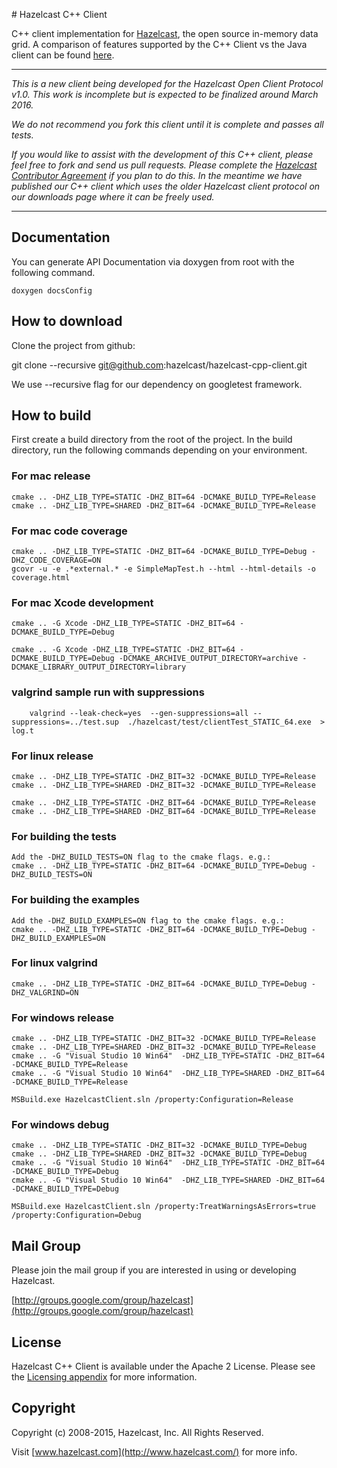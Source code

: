 # Hazelcast C++ Client


C++ client implementation for [Hazelcast](https://github.com/hazelcast/hazelcast), the open source in-memory data grid. A comparison of features supported by the C++ Client vs the Java client can be found [here](http://docs.hazelcast.org/docs/3.5/manual/html/javaclient.html).


---
*This is a new client being developed for the Hazelcast Open Client Protocol v1.0. This work is incomplete but is expected to be finalized around March 2016.*  

*We do not recommend you fork this client until it is complete and passes all tests.* 

*If you would like to assist with the development of this C++ client, please feel free to fork and send us pull requests. Please complete the [Hazelcast Contributor Agreement](https://hazelcast.atlassian.net/wiki/display/COM/Hazelcast+Contributor+Agreement) if you plan to do this. In the meantime we have published our C++ client which uses the older Hazelcast client protocol on our downloads page where it can be freely used.* 

---

## Documentation

You can generate API Documentation via doxygen from root with the following command.

```
doxygen docsConfig
```

## How to download

Clone the project from github:

git clone --recursive git@github.com:hazelcast/hazelcast-cpp-client.git

We use --recursive flag for our dependency on googletest framework.

## How to build

First create a build directory from the root of the project. In the build directory, run the following commands depending on your environment.

### For mac release

	cmake .. -DHZ_LIB_TYPE=STATIC -DHZ_BIT=64 -DCMAKE_BUILD_TYPE=Release
	cmake .. -DHZ_LIB_TYPE=SHARED -DHZ_BIT=64 -DCMAKE_BUILD_TYPE=Release

### For mac code coverage

	cmake .. -DHZ_LIB_TYPE=STATIC -DHZ_BIT=64 -DCMAKE_BUILD_TYPE=Debug -DHZ_CODE_COVERAGE=ON
	gcovr -u -e .*external.* -e SimpleMapTest.h --html --html-details -o coverage.html 

### For mac Xcode development

  	cmake .. -G Xcode -DHZ_LIB_TYPE=STATIC -DHZ_BIT=64 -DCMAKE_BUILD_TYPE=Debug

	cmake .. -G Xcode -DHZ_LIB_TYPE=STATIC -DHZ_BIT=64 -DCMAKE_BUILD_TYPE=Debug -DCMAKE_ARCHIVE_OUTPUT_DIRECTORY=archive -DCMAKE_LIBRARY_OUTPUT_DIRECTORY=library

### valgrind sample run with suppressions

        valgrind --leak-check=yes  --gen-suppressions=all --suppressions=../test.sup  ./hazelcast/test/clientTest_STATIC_64.exe  > log.t

### For linux release

	cmake .. -DHZ_LIB_TYPE=STATIC -DHZ_BIT=32 -DCMAKE_BUILD_TYPE=Release
	cmake .. -DHZ_LIB_TYPE=SHARED -DHZ_BIT=32 -DCMAKE_BUILD_TYPE=Release

	cmake .. -DHZ_LIB_TYPE=STATIC -DHZ_BIT=64 -DCMAKE_BUILD_TYPE=Release
	cmake .. -DHZ_LIB_TYPE=SHARED -DHZ_BIT=64 -DCMAKE_BUILD_TYPE=Release

### For building the tests

    Add the -DHZ_BUILD_TESTS=ON flag to the cmake flags. e.g.:
    cmake .. -DHZ_LIB_TYPE=STATIC -DHZ_BIT=64 -DCMAKE_BUILD_TYPE=Debug -DHZ_BUILD_TESTS=ON

### For building the examples

    Add the -DHZ_BUILD_EXAMPLES=ON flag to the cmake flags. e.g.:
    cmake .. -DHZ_LIB_TYPE=STATIC -DHZ_BIT=64 -DCMAKE_BUILD_TYPE=Debug -DHZ_BUILD_EXAMPLES=ON

### For linux valgrind

	cmake .. -DHZ_LIB_TYPE=STATIC -DHZ_BIT=64 -DCMAKE_BUILD_TYPE=Debug -DHZ_VALGRIND=ON

### For windows release

	cmake .. -DHZ_LIB_TYPE=STATIC -DHZ_BIT=32 -DCMAKE_BUILD_TYPE=Release
	cmake .. -DHZ_LIB_TYPE=SHARED -DHZ_BIT=32 -DCMAKE_BUILD_TYPE=Release
	cmake .. -G "Visual Studio 10 Win64"  -DHZ_LIB_TYPE=STATIC -DHZ_BIT=64 -DCMAKE_BUILD_TYPE=Release
	cmake .. -G "Visual Studio 10 Win64"  -DHZ_LIB_TYPE=SHARED -DHZ_BIT=64 -DCMAKE_BUILD_TYPE=Release

	MSBuild.exe HazelcastClient.sln /property:Configuration=Release

### For windows debug

	cmake .. -DHZ_LIB_TYPE=STATIC -DHZ_BIT=32 -DCMAKE_BUILD_TYPE=Debug
	cmake .. -DHZ_LIB_TYPE=SHARED -DHZ_BIT=32 -DCMAKE_BUILD_TYPE=Debug
	cmake .. -G "Visual Studio 10 Win64"  -DHZ_LIB_TYPE=STATIC -DHZ_BIT=64 -DCMAKE_BUILD_TYPE=Debug
	cmake .. -G "Visual Studio 10 Win64"  -DHZ_LIB_TYPE=SHARED -DHZ_BIT=64 -DCMAKE_BUILD_TYPE=Debug

	MSBuild.exe HazelcastClient.sln /property:TreatWarningsAsErrors=true /property:Configuration=Debug

## Mail Group

Please join the mail group if you are interested in using or developing Hazelcast.

[http://groups.google.com/group/hazelcast](http://groups.google.com/group/hazelcast)

## License

Hazelcast C++ Client is available under the Apache 2 License. Please see the [Licensing appendix](http://docs.hazelcast.org/docs/latest/manual/html-single/hazelcast-documentation.html#license-questions) for more information.

## Copyright


Copyright (c) 2008-2015, Hazelcast, Inc. All Rights Reserved.

Visit [www.hazelcast.com](http://www.hazelcast.com/) for more info.
